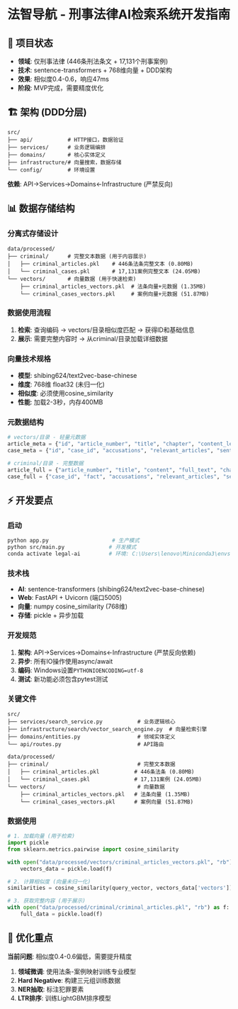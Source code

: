 # 法智导航 - 刑事法律AI检索系统开发指南

## 🎯 项目状态
- **领域**: 仅刑事法律 (446条刑法条文 + 17,131个刑事案例)
- **技术**: sentence-transformers + 768维向量 + DDD架构
- **效果**: 相似度0.4-0.6，响应47ms
- **阶段**: MVP完成，需要精度优化

## 🏗️ 架构 (DDD分层)
```
src/
├── api/           # HTTP接口，数据验证
├── services/      # 业务逻辑编排
├── domains/       # 核心实体定义
├── infrastructure/# 向量搜索，数据存储
└── config/        # 环境设置
```
**依赖**: API→Services→Domains←Infrastructure (严禁反向)

## 📊 数据存储结构

### 分离式存储设计
```
data/processed/
├── criminal/      # 完整文本数据 (用于内容展示)
│   ├── criminal_articles.pkl    # 446条法条完整文本 (0.80MB)
│   └── criminal_cases.pkl       # 17,131案例完整文本 (24.05MB)
└── vectors/       # 向量数据 (用于快速检索)
    ├── criminal_articles_vectors.pkl  # 法条向量+元数据 (1.35MB)
    └── criminal_cases_vectors.pkl     # 案例向量+元数据 (51.87MB)
```

### 数据使用流程
1. **检索**: 查询编码 → vectors/目录相似度匹配 → 获得ID和基础信息
2. **展示**: 需要完整内容时 → 从criminal/目录加载详细数据

### 向量技术规格
- **模型**: shibing624/text2vec-base-chinese
- **维度**: 768维 float32 (未归一化)
- **相似度**: 必须使用cosine_similarity
- **性能**: 加载2-3秒，内存400MB

### 元数据结构
```python
# vectors/目录 - 轻量元数据
article_meta = {"id", "article_number", "title", "chapter", "content_length"}
case_meta = {"id", "case_id", "accusations", "relevant_articles", "sentence_months"}

# criminal/目录 - 完整数据
article_full = {"article_number", "title", "content", "full_text", "chapter", "related_cases"}
case_full = {"case_id", "fact", "accusations", "relevant_articles", "sentence_info", "criminals"}
```

## ⚡ 开发要点

### 启动
```bash
python app.py                    # 生产模式
python src/main.py              # 开发模式
conda activate legal-ai         # 环境: C:\Users\lenovo\Miniconda3\envs\legal-ai\
```

### 技术栈
- **AI**: sentence-transformers (shibing624/text2vec-base-chinese)
- **Web**: FastAPI + Uvicorn (端口5005)
- **向量**: numpy cosine_similarity (768维)
- **存储**: pickle + 异步加载

### 开发规范
1. **架构**: API→Services→Domains←Infrastructure (严禁反向依赖)
2. **异步**: 所有IO操作使用async/await
3. **编码**: Windows设置`PYTHONIOENCODING=utf-8`
4. **测试**: 新功能必须包含pytest测试

### 关键文件
```
src/
├── services/search_service.py           # 业务逻辑核心
├── infrastructure/search/vector_search_engine.py  # 向量检索引擎
├── domains/entities.py                  # 领域实体定义
└── api/routes.py                        # API路由

data/processed/
├── criminal/                            # 完整文本数据
│   ├── criminal_articles.pkl           # 446条法条 (0.80MB)
│   └── criminal_cases.pkl              # 17,131案例 (24.05MB)
└── vectors/                             # 向量数据
    ├── criminal_articles_vectors.pkl   # 法条向量 (1.35MB)
    └── criminal_cases_vectors.pkl      # 案例向量 (51.87MB)
```

### 数据使用
```python
# 1. 加载向量 (用于检索)
import pickle
from sklearn.metrics.pairwise import cosine_similarity

with open("data/processed/vectors/criminal_articles_vectors.pkl", "rb") as f:
    vectors_data = pickle.load(f)

# 2. 计算相似度 (向量未归一化)
similarities = cosine_similarity(query_vector, vectors_data['vectors'])

# 3. 获取完整内容 (用于展示)
with open("data/processed/criminal/criminal_articles.pkl", "rb") as f:
    full_data = pickle.load(f)
```

## 🎯 优化重点

**当前问题**: 相似度0.4-0.6偏低，需要提升精度
1. **领域微调**: 使用法条-案例映射训练专业模型
2. **Hard Negative**: 构建三元组训练数据
3. **NER抽取**: 标注犯罪要素
4. **LTR排序**: 训练LightGBM排序模型